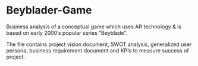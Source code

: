 # Beyblader-Game
Business analysis of a conceptual game which uses AR technology &amp; is based on early 2000’s popular series “Beyblade”.

The file contains project vision document, SWOT analysis, generalized user persona, business requirement document and KPIs to measure success of project.
